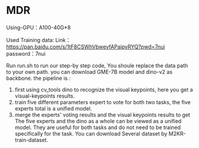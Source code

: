 # MDR

Using-GPU：A100-40G*8

Used Training data: Link：https://pan.baidu.com/s/1tF8CSWhVbwevfAPaipvRYQ?pwd=7nui  password：7nui 

Run run.sh to run our step-by step code, You shoule replace the data path to  your own path. 
you can download GME-7B model and dino-v2 as backbone.
the pipeline is :
1. first using cv_tools dino to recognize the visual keypoints, here you get a visual-keypoints results.
2. train five different parameters expert to vote for both two tasks, the five experts total is a unified model.
3. merge the experts' voting results and  the visual keypoints results to get
The five experts and the dino as a whole can be viewed as a unified model. They are useful for both tasks and do not need to be trained specifically for the task. 
You can download Several dataset by M2KR-train-dataset.
